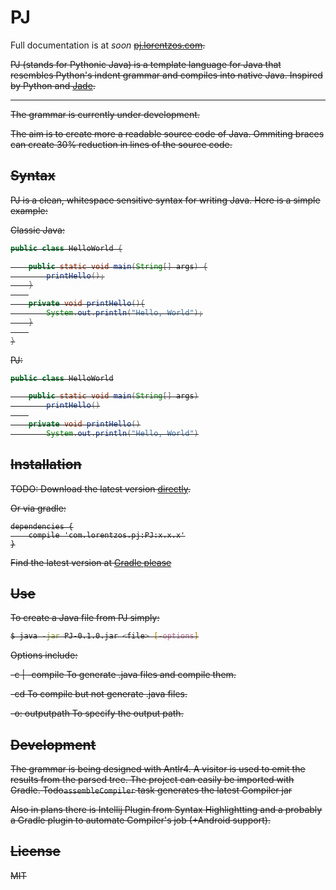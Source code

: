PJ
==

Full documentation is at *soon* <s> [pj.lorentzos.com](http://pj.lorentzos.com)<s>.

PJ (stands for Pythonic Java) is a template language for Java that resembles Python's indent grammar and compiles into native Java. Inspired by Python and [Jade](http://jade-lang.com).


---

The grammar is currently under development.

The aim is to create more a readable source code of Java. Ommiting braces can create 30% reduction in lines of the source code.



Syntax
------
PJ is a clean, whitespace sensitive syntax for writing Java. Here is a simple example:


Classic Java:
```java
public class HelloWorld {

    public static void main(String[] args) {
        printHello();
    }
    
    private void printHello(){
        System.out.println("Hello, World");
    }
    
}
```

PJ:
```java
public class HelloWorld

    public static void main(String[] args)
        printHello()
    
    private void printHello()
        System.out.println("Hello, World")
```


Installation
---------

TODO: <s>Download the latest version [directly](PJ/raw/master/PJ-latest.jar). <s>

Or via gradle:
```
dependencies {
    compile 'com.lorentzos.pj:PJ:x.x.x'
}
```

Find the latest version at [Gradle please](http://gradleplease.appspot.com/#pj)


Use
---

To create a Java file from PJ simply:

```sh
$ java -jar PJ-0.1.0.jar <file> [-options]
```

Options include:

  -c | -compile
      To generate .java files and compile them.
      
  -cd
      To compile but not generate .java files.
      
  -o: outputpath
      To specify the output path.




Development
------

The grammar is being designed with Antlr4. A visitor is used to emit the results from the parsed tree.
The project can easily be imported with Gradle. Todo<s>`assembleCompiler` task generates the latest Compiler jar<s>

Also in plans there is Intellij Plugin from Syntax Highlightting and a probably a Gradle plugin to automate Compiler's job (+Android support).


License
------

MIT